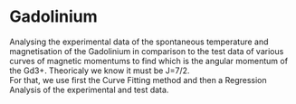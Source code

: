 # Gadolinium
Analysing the experimental data of the spontaneous temperature and magnetisation of the Gadolinium in comparison to the test data of various curves of magnetic momentums to find which is the angular momentum of the Gd3+. Theoricaly we know it must be J=7/2.<br />
For that, we use first the Curve Fitting method and then a Regression Analysis of the experimental and test data.

